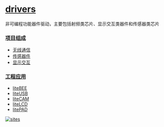 ﻿# [drivers](https://github.com/qitas/drivers)

非可编程功能器件驱动，主要包括射频类芯片、显示交互类器件和传感器类芯片

### [项目组成](https://github.com/qitas/drivers) 

* [无线通信](wirless/)
* [传感器件](https://github.com/Qitas/sensors)
* [显示交互](https://github.com/Qitas/display)

### [工程应用](https://github.com/qitas) 

* [liteBEE](https://github.com/Qitas/liteBEE) 
* [liteUSB](https://github.com/Qitas/liteUSB) 
* [liteCAM](https://github.com/Qitas/liteCAM) 
* [liteLCD](https://github.com/Qitas/liteLCD) 
* [litePAD](https://github.com/Qitas/LitePAD) 

[![sites](http://182.61.61.133/link/resources/head.png)](http://www.qitas.cn) 
